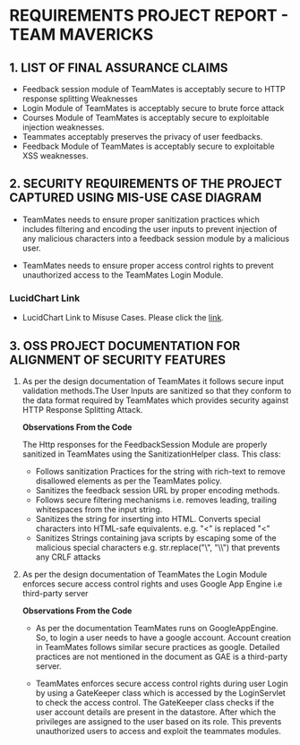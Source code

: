 **REQUIREMENTS PROJECT REPORT - TEAM MAVERICKS**
================================================

**1. LIST OF FINAL ASSURANCE CLAIMS**
-------------------------------------

* Feedback session module of TeamMates is acceptably secure to HTTP response splitting Weaknesses
* Login Module of TeamMates is acceptably secure to brute force attack
* Courses Module of TeamMates is acceptably secure to exploitable injection weaknesses.
* Teammates acceptably preserves the privacy of user feedbacks.
* Feedback Module of TeamMates is acceptably secure to exploitable XSS weaknesses.

**2. SECURITY REQUIREMENTS OF THE PROJECT CAPTURED USING MIS-USE CASE DIAGRAM**
--------------------------------------------------------------------------------
 
  * TeamMates needs to ensure proper sanitization practices which includes filtering and encoding the user inputs to prevent injection of any malicious characters into a feedback session module by a malicious user.
  
  * TeamMates needs to ensure proper access control rights to prevent unauthorized access to the TeamMates Login Module.
 
  ### LucidChart Link
  + LucidChart Link to Misuse Cases. Please click the [link](https://www.lucidchart.com/documents/edit/ae54e2f8-8f75-4d7f-b591-1a4fc93d6dab/0).

**3. OSS PROJECT DOCUMENTATION FOR ALIGNMENT OF SECURITY FEATURES**
-------------------------------------------------------------------

1. As per the design documentation of TeamMates it follows secure input validation methods.The User Inputs are sanitized so that 
  they conform to the data format required by TeamMates which provides security against HTTP Response Splitting Attack.
  
   **Observations From the Code**
  
   The Http responses for the FeedbackSession Module are properly sanitized in TeamMates using the SanitizationHelper class. This class:
   
   * Follows sanitization Practices for the string with rich-text to remove disallowed elements as per the TeamMates policy.
   * Sanitizes the feedback session URL by proper encoding methods.
   * Follows secure filtering mechanisms i.e. removes leading, trailing whitespaces from the input string.
   * Sanitizes the string for inserting into HTML. Converts special characters into HTML-safe equivalents. e.g. "<" is replaced "&lt;"
   * Sanitizes Strings containing java scripts by escaping some of the malicious special characters e.g. str.replace("\\", "\\\\") that     prevents any CRLF attacks 


2. As per the design documentation of TeamMates the Login Module enforces secure access control rights and uses Google App Engine i.e third-party server
 
   **Observations From the Code**
 
   * As per the documentation TeamMates runs on GoogleAppEngine. So, to login a user needs to have a google account. Account creation in TeamMates follows similar secure practices as google. Detailed practices are not mentioned in the document as GAE is a third-party server.
   
   * TeamMates enforces secure access control rights during user Login by using a GateKeeper class which is accessed by the LoginServlet to check the access control. The GateKeeper class checks if the user account details are present in the datastore. After which the privileges are assigned to the user based on its role. This prevents unauthorized users to access and exploit the teammates modules.
   


